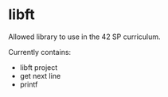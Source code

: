 # libft
Allowed library to use in the 42 SP curriculum.

Currently contains:
 - libft project
 - get next line
 - printf

